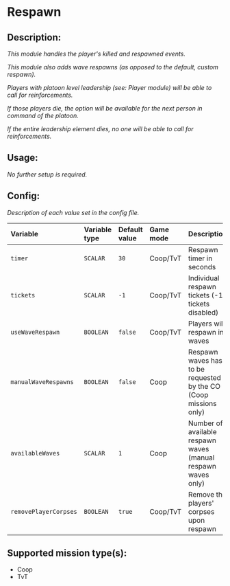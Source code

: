 # Respawn
## Description:
_This module handles the player's killed and respawned events._

_This module also adds wave respawns (as opposed to the default, custom respawn)._

_Players with platoon level leadership (see: Player module) will be able to call for reinforcements._

_If those players die, the option will be available for the next person in command of the platoon._

_If the entire leadership element dies, no one will be able to call for reinforcements._


## Usage:
_No further setup is required._

## Config:
_Description of each value set in the config file._

| Variable              | Variable type | Default value | Game mode | Description                                                      |
|:--------------------- |:------------- |:------------- |:--------- |:---------------------------------------------------------------- |
| `timer`               | `SCALAR`      | `30`          | Coop/TvT  | Respawn timer in seconds                                         |
| `tickets`             | `SCALAR`      | `-1`          | Coop/TvT  | Individual respawn tickets (-1: tickets disabled)                |
| `useWaveRespawn`      | `BOOLEAN`     | `false`       | Coop/TvT  | Players will respawn in waves                                    |
| `manualWaveRespawns`  | `BOOLEAN`     | `false`       | Coop      | Respawn waves has to be requested by the CO (Coop missions only) |
| `availableWaves`      | `SCALAR`      | `1`           | Coop      | Number of available respawn waves (manual respawn waves only)    |
| `removePlayerCorpses` | `BOOLEAN`     | `true`        | Coop/TvT  | Remove the players' corpses upon respawn                         |

## Supported mission type(s):
 - Coop
 - TvT
